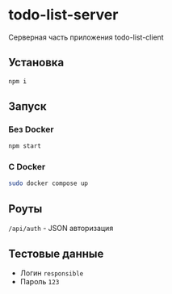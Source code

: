# todo-list-server

Серверная часть приложения todo-list-client

## Установка

```bash
npm i
```

## Запуск

### Без Docker

```bash
npm start
```

### С Docker

```bash
sudo docker compose up
```

## Роуты

`/api/auth` - JSON авторизация

## Тестовые данные

-   Логин `responsible`
-   Пароль `123`
